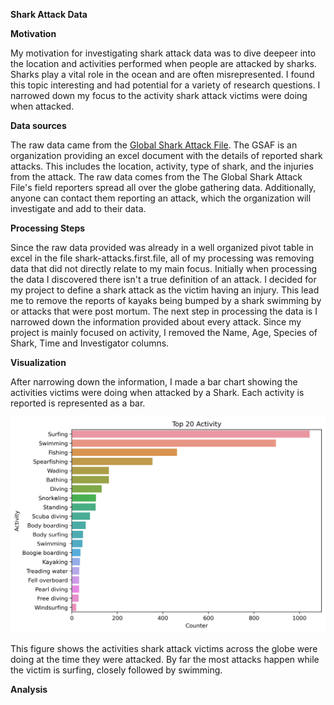 **Shark Attack Data**

**Motivation**
  
  My motivation for investigating shark attack data was to dive deepeer into the location and activities performed when people are attacked by sharks. Sharks play a vital role in the ocean and are often misrepresented. I found this topic interesting and had potential for a variety of research questions. I narrowed down my focus to the activity shark attack victims were doing when attacked.
  
 **Data sources**
 
 The raw data came from the [Global Shark Attack File](http://www.sharkattackfile.net/incidentlog.htm). The GSAF is an organization providing an excel document with the details of reported shark attacks. This includes the location, activity, type of shark, and the injuries from the attack. The raw data comes from the The Global Shark Attack File's field reporters spread all over the globe gathering data. Additionally, anyone can contact them reporting an attack, which the organization will investigate and add to their data. 
 
 **Processing Steps**
 
Since the raw data provided was already in a well organized pivot table in excel in the file shark-attacks.first.file, all of my processing was removing data that did not directly relate to my main focus. Initially when processing the data I discovered there isn't a true definition of an attack. I decided for my project to define a shark attack as the victim having an injury. This lead me to remove the reports of kayaks being bumped by a shark swimming by or attacks that were post mortum. The next step in processing the data is I narrowed down the information provided about every attack. Since my project is mainly focused on activity, I removed the Name, Age, Species of Shark, Time and Investigator columns. 

**Visualization**

After narrowing down the information, I made a bar chart showing the activities victims were doing when attacked by a Shark. Each activity is reported is represented as a bar. 


![International activies done when getting attacked by Sharks](https://raw.githubusercontent.com/Lauren-mcleod/DATA115-personal-data-set-/master/activityplot2.png)

This figure shows the activities shark attack victims across the globe were doing at the time they were attacked. By far the most attacks happen while the victim is surfing, closely followed by swimming. 

**Analysis**
